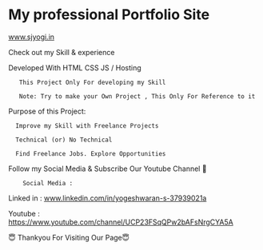 # My professional Portfolio  Site

www.sjyogi.in

Check out my Skill & experience

   
Developed With HTML CSS JS / Hosting 
        
       
       This Project Only For developing my Skill
       
       Note: Try to make your Own Project , This Only For Reference to it


   
Purpose of this Project:
       
       
      Improve my Skill with Freelance Projects
      
      Technical (or) No Technical
      
      Find Freelance Jobs. Explore Opportunities
      
      
      
      
      
Follow my Social Media & Subscribe Our Youtube Channel 🙏


        Social Media :

Linked in : www.linkedin.com/in/yogeshwaran-s-37939021a

Youtube   : https://www.youtube.com/channel/UCP23FSqQPw2bAFsNrgCYA5A
        

😇 Thankyou For Visiting Our Page😇

